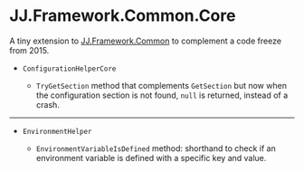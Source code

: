 JJ.Framework.Common.Core
========================

A tiny extension to [JJ.Framework.Common](https://www.nuget.org/packages/JJ.Framework.Common/0.250.2204) to complement a code freeze from 2015.

- `ConfigurationHelperCore`

    - `TryGetSection` method that complements `GetSection` but now when the configuration section is not found, `null` is returned, instead of a crash.

-----

- `EnvironmentHelper`

    - `EnvironmentVariableIsDefined` method: shorthand to check if an environment variable is defined with a specific key and value.
